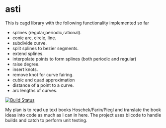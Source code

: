 # asti 
This is cagd library with the following functionality implemented so far
- splines (regular,periodic,rational).
- conic arc, circle, line.
- subdivide curve.
- split splines to bezier segments.
- extend splines.
- interpolate points to form splines (both periodic and regular)
- raise degree.
- insert knots.
- remove knot for curve fairing.
- cubic and quad approximation
- distance of a point to a curve.
- arc lengths of curves.

[![Build Status](https://travis-ci.org/svark/asti.svg?branch=master)](https://travis-ci.org/svark/asti)

My plan is to read up text books Hoschek/Farin/Piegl and translate the book ideas into code as much as I can in here.
The project uses biicode to handle builds and catch to perform unit testing.



